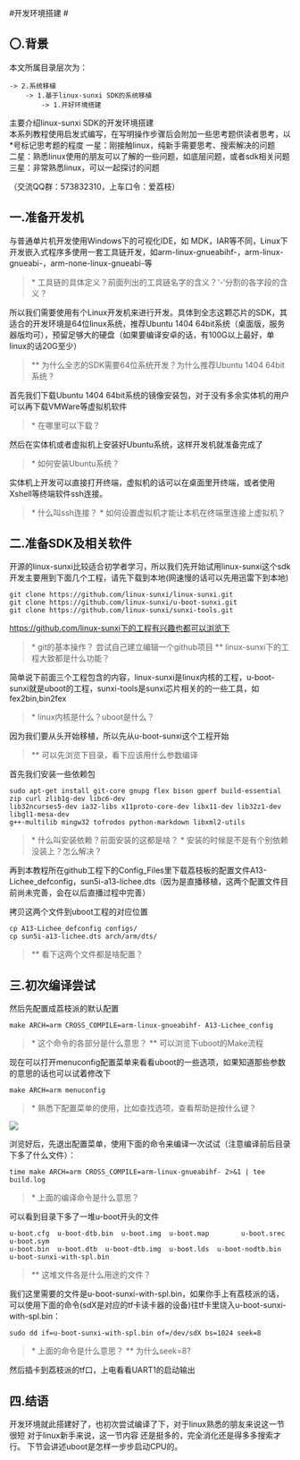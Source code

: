 #开发环境搭建 #
## 〇.背景 ##
本文所属目录层次为：  

```
-> 2.系统移植 
	-> 1.基于linux-sunxi SDK的系统移植
		-> 1.开好环境搭建
```
主要介绍linux-sunxi SDK的开发环境搭建   
本系列教程使用启发式编写，在写明操作步骤后会附加一些思考题供读者思考，以\*号标记思考题的程度
一星：刚接触linux，纯新手需要思考、搜索解决的问题   
二星：熟悉linux使用的朋友可以了解的一些问题，如底层问题，或者sdk相关问题   
三星：非常熟悉linux，可以一起探讨的问题   

（交流QQ群：573832310，上车口令：爱荔枝）

## 一.准备开发机 ##
与普通单片机开发使用Windows下的可视化IDE，如 MDK，IAR等不同，Linux下开发嵌入式程序多使用一套工具链开发，如arm-linux-gnueabihf-，arm-linux-gnueabi-，arm-none-linux-gnueabi-等
> \*  工具链的具体定义？前面列出的工具链名字的含义？‘-’分割的各字段的含义？

所以我们需要使用有个Linux开发机来进行开发。具体到全志这颗芯片的SDK，其适合的开发环境是64位linux系统，推荐Ubuntu 1404 64bit系统（桌面版，服务器版均可），预留足够大的硬盘（如果要编译安卓的话，有100G以上最好，单linux的话20G至少）
> \*\* 为什么全志的SDK需要64位系统开发？为什么推荐Ubuntu 1404 64bit系统？

首先我们下载Ubuntu 1404 64bit系统的镜像安装包，对于没有多余实体机的用户可以再下载VMWare等虚拟机软件
> \*  在哪里可以下载？

然后在实体机或者虚拟机上安装好Ubuntu系统，这样开发机就准备完成了
> \*  如何安装Ubuntu系统？

实体机上开发可以直接打开终端，虚拟机的话可以在桌面里开终端，或者使用Xshell等终端软件ssh连接。
> \*  什么叫ssh连接？
> \*  如何设置虚拟机才能让本机在终端里连接上虚拟机？

## 二.准备SDK及相关软件 ##
开源的linux-sunxi比较适合初学者学习，所以我们先开始试用linux-sunxi这个sdk
开发主要用到下面几个工程，请先下载到本地(网速慢的话可以先用迅雷下到本地)
```
git clone https://github.com/linux-sunxi/linux-sunxi.git
git clone https://github.com/linux-sunxi/u-boot-sunxi.git
git clone https://github.com/linux-sunxi/sunxi-tools.git
```
https://github.com/linux-sunxi下的工程有兴趣也都可以浏览下
> \* git的基本操作？ 尝试自己建立编辑一个github项目
> \*\* linux-sunxi下的工程大致都是什么功能？


简单说下前面三个工程包含的内容，linux-sunxi是linux内核的工程，u-boot-sunxi就是uboot的工程，sunxi-tools是sunxi芯片相关的的一些工具，如fex2bin,bin2fex
> \* linux内核是什么？uboot是什么？

因为我们要从头开始移植，所以先从u-boot-sunxi这个工程开始   
> \*\* 可以先浏览下目录，看下应该用什么参数编译

首先我们安装一些依赖包
```
sudo apt-get install git-core gnupg flex bison gperf build-essential zip curl zlib1g-dev libc6-dev
lib32ncurses5-dev ia32-libs x11proto-core-dev libx11-dev lib32z1-dev libgl1-mesa-dev
g++-multilib mingw32 tofrodos python-markdown libxml2-utils
```
> \* 什么叫安装依赖？前面安装的这都是啥？
> \* 安装的时候是不是有个别依赖没装上？怎么解决？

再到本教程所在github工程下的Config_Files里下载荔枝板的配置文件A13-Lichee_defconfig，sun5i-a13-lichee.dts（因为是直播移植，这两个配置文件目前尚未完善，会在以后直播过程中完善）  

拷贝这两个文件到uboot工程的对应位置
```
cp A13-Lichee_defconfig configs/
cp sun5i-a13-lichee.dts arch/arm/dts/
```
> \*\* 看下这两个文件都是啥配置？


## 三.初次编译尝试 ##
然后先配置成荔枝派的默认配置
```
make ARCH=arm CROSS_COMPILE=arm-linux-gnueabihf- A13-Lichee_config
```
> \*   这个命令的各部分是什么意思？
> \*\* 可以浏览下uboot的Make流程

现在可以打开menuconfig配置菜单来看看uboot的一些选项，如果知道那些参数的意思的话也可以试着修改下
```
make ARCH=arm menuconfig
```
> \*  熟悉下配置菜单的使用，比如查找选项，查看帮助是按什么键？

![](http://7xvwj0.com1.z0.glb.clouddn.com/16-8-12/9844767.jpg)

浏览好后，先退出配置菜单，使用下面的命令来编译一次试试（注意编译前后目录下多了什么文件）：
```
time make ARCH=arm CROSS_COMPILE=arm-linux-gnueabihf- 2>&1 | tee build.log
```
 > \* 上面的编译命令是什么意思？

可以看到目录下多了一堆u-boot开头的文件
```
u-boot.cfg  u-boot-dtb.bin  u-boot.img  u-boot.map        u-boot.srec                u-boot.sym
u-boot.bin  u-boot.dtb  u-boot-dtb.img  u-boot.lds  u-boot-nodtb.bin  u-boot-sunxi-with-spl.bin
```
> \*\* 这堆文件各是什么用途的文件？

我们这里需要的文件是u-boot-sunxi-with-spl.bin，如果你手上有荔枝派的话，可以使用下面的命令(sdX是对应的tf卡读卡器的设备)往tf卡里烧入u-boot-sunxi-with-spl.bin：
```
sudo dd if=u-boot-sunxi-with-spl.bin of=/dev/sdX bs=1024 seek=8
```
 > \* 上面的命令是什么意思？
 > \*\*  为什么seek=8?
 
然后插卡到荔枝派的tf口，上电看看UART1的启动输出

## 四.结语 ##
开发环境就此搭建好了，也初次尝试编译了下，对于linux熟悉的朋友来说这一节很短
对于linux新手来说，这一节内容 还是挺多的，完全消化还是得多多搜索才行。
下节会讲述uboot是怎样一步步启动CPU的。